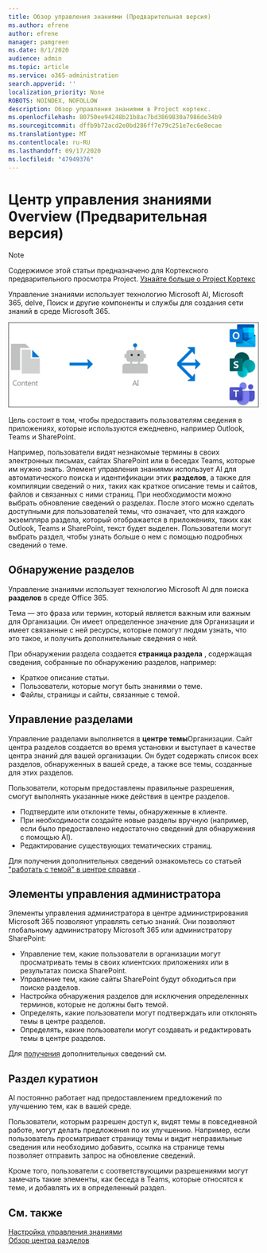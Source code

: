 ```yaml
---
title: Обзор управления знаниями (Предварительная версия)
ms.author: efrene
author: efrene
manager: pamgreen
ms.date: 8/1/2020
audience: admin
ms.topic: article
ms.service: o365-administration
search.appverid: ''
localization_priority: None
ROBOTS: NOINDEX, NOFOLLOW
description: Обзор управления знаниями в Project кортекс.
ms.openlocfilehash: 80750ee94248b21b8ac7bd3869830a7986de34b9
ms.sourcegitcommit: dffb9b72acd2e0bd286ff7e79c251e7ec6e8ecae
ms.translationtype: MT
ms.contentlocale: ru-RU
ms.lasthandoff: 09/17/2020
ms.locfileid: "47949376"
---
```

# <a name="knowledge-management-0verview-preview"></a>Центр управления знаниями 0verview (Предварительная версия)

> [!Note] 
> Содержимое этой статьи предназначено для Кортексного предварительного просмотра Project. [Узнайте больше о Project Кортекс](https://aka.ms/projectcortex) 

Управление знаниями использует технологию Microsoft AI, Microsoft 365, delve, Поиск и другие компоненты и службы для создания сети знаний в среде Microsoft 365. 

   ![Процесс управления знаниями](../media/content-understanding/knowledge-management-flowchart.png) </br> 

Цель состоит в том, чтобы предоставить пользователям сведения в приложениях, которые используются ежедневно, например Outlook, Teams и SharePoint.

Например, пользователи видят незнакомые термины в своих электронных письмах, сайтах SharePoint или в беседах Teams, которые им нужно знать. Элемент управления знаниями использует AI для автоматического поиска и идентификации этих **разделов**, а также для компиляции сведений о них, таких как краткое описание темы и сайтов, файлов и связанных с ними страниц. При необходимости можно выбрать обновление сведений о разделах. После этого можно сделать доступными для пользователей темы, что означает, что для каждого экземпляра раздела, который отображается в приложениях, таких как Outlook, Teams и SharePoint, текст будет выделен. Пользователи могут выбрать раздел, чтобы узнать больше о нем с помощью подробных сведений о теме.


## <a name="topic-discovery"></a>Обнаружение разделов

Управление знаниями использует технологию Microsoft AI для поиска **разделов** в среде Office 365.

Тема — это фраза или термин, который является важным или важным для Организации. Он имеет определенное значение для Организации и имеет связанные с ней ресурсы, которые помогут людям узнать, что это такое, и получить дополнительные сведения о ней.

При обнаружении раздела создается **страница раздела** , содержащая сведения, собранные по обнаружению разделов, например:

- Краткое описание статьи.
- Пользователи, которые могут быть знаниями о теме.
- Файлы, страницы и сайты, связанные с темой.


## <a name="topic-management"></a>Управление разделами

Управление разделами выполняется в **центре темы**Организации. Сайт центра разделов создается во время установки и выступает в качестве центра знаний для вашей организации. Он будет содержать список всех разделов, обнаруженных в вашей среде, а также все темы, созданные для этих разделов. 

Пользователи, которым предоставлены правильные разрешения, смогут выполнять указанные ниже действия в центре разделов.

- Подтвердите или отклоните темы, обнаруженные в клиенте.
- При необходимости создайте новые разделы вручную (например, если было предоставлено недостаточно сведений для обнаружения с помощью AI).
- Редактирование существующих тематических страниц.</br>

Для получения дополнительных сведений ознакомьтесь со статьей ["работать с темой" в центре справки](work-with-topics.md) .  


## <a name="admin-controls"></a>Элементы управления администратора

Элементы управления администратора в центре администрирования Microsoft 365 позволяют управлять сетью знаний. Они позволяют глобальному администратору Microsoft 365 или администратору SharePoint:

- Управление тем, какие пользователи в организации могут просматривать темы в своих клиентских приложениях или в результатах поиска SharePoint.
- Управление тем, какие сайты SharePoint будут обходиться при поиске разделов.
- Настройка обнаружения разделов для исключения определенных терминов, которые не должны быть темой.
- Определять, какие пользователи могут подтверждать или отклонять темы в центре разделов.
- Определять, какие пользователи могут создавать и редактировать темы в центре разделов.

Для [получения](manage-knowledge-network.md) дополнительных сведений см. 

## <a name="topic-curation"></a>Раздел куратион

AI постоянно работает над предоставлением предложений по улучшению тем, как в вашей среде.

Пользователи, которым разрешен доступ к, видят темы в повседневной работе, могут делать предложения по их улучшению. Например, если пользователь просматривает страницу темы и видит неправильные сведения или необходимо добавить, ссылка на странице темы позволяет отправить запрос на обновление сведений.

Кроме того, пользователи с соответствующими разрешениями могут замечать такие элементы, как беседа в Teams, которые относятся к теме, и добавлять их в определенный раздел.




## <a name="see-also"></a>См. также
[Настройка управления знаниями](set-up-knowledge-network.md)</br>
[Обзор центра разделов](topic-center-overview.md)
